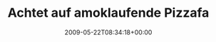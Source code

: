 ---
retweeted: false
source: <a href="http://twitter.com" rel="nofollow">Twitter Web Client</a>
entities:
  hashtags: []
  symbols: []
  user_mentions: []
  urls: []
display_text_range:
- '0'
- '90'
favorite_count: '0'
id_str: '1880530112'
truncated: false
retweet_count: '0'
id: '1880530112'
created_at: Fri May 22 08:34:18 +0000 2009
favorited: false
full_text: Achtet auf amoklaufende Pizzafahrer. Hört die Zeichen! Ringelschwanz! 1000
  Augen! EPA EPA!
lang: de
tags:
- pesos:twitter
date: '2009-05-22T08:34:18+00:00'
src: https://twitter.com/bascht/status/1880530112
original_url: https://twitter.com/bascht/status/1880530112
type: twitter_tweet
text: Achtet auf amoklaufende Pizzafahrer. Hört die Zeichen! Ringelschwanz! 1000 Augen!
  EPA EPA!
title: Achtet auf amoklaufende Pizzafa

---